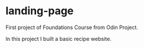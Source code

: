 # landing-page

First project of Foundations Course from Odin Project.

 In this project I built a basic recipe website.

